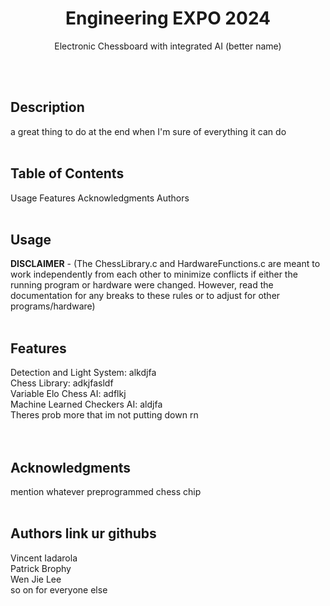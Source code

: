 


<div align="center">

  # Engineering EXPO 2024
  Electronic Chessboard with integrated AI (better name)
</div>
<br /> <br />

## Description
a great thing to do at the end when I'm sure of everything it can do
<br /><br />

## Table of Contents
Usage
Features
Acknowledgments
Authors
<br /><br />

## Usage
**DISCLAIMER** - (The ChessLibrary.c and HardwareFunctions.c are meant to work independently from each other to minimize conflicts if either the running program or hardware were changed. However, read the documentation for any breaks to these rules or to adjust for other programs/hardware) 
<br /><br />

## Features
Detection and Light System: alkdjfa<br />
Chess Library: adkjfasldf<br />
Variable Elo Chess AI: adflkj<br />
Machine Learned Checkers AI: aldjfa<br />
Theres prob more that im not putting down rn<br />
<br /><br />

## Acknowledgments
mention whatever preprogrammed chess chip
<br /><br />

## Authors link ur githubs
Vincent Iadarola <br />
Patrick Brophy <br />
Wen Jie Lee<br />
so on for everyone else<br />

